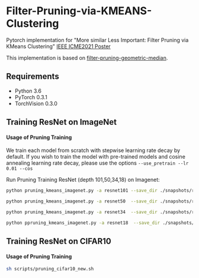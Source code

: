 # Filter-Pruning-via-KMEANS-Clustering
Pytorch implementation for "More similar Less Important: Filter Pruning via KMeans Clustering"
[IEEE ICME2021 Poster](https://ieeexplore.ieee.org/document/9428286)

This implementation is based on [filter-pruning-geometric-median](https://github.com/he-y/filter-pruning-geometric-median).

## Requirements
- Python 3.6
- PyTorch 0.3.1
- TorchVision 0.3.0

## Training ResNet on ImageNet

#### Usage of Pruning Training

We train each model from scratch with stepwise learning rate decay by default. If you wish to train the model with pre-trained models and cosine annealing learning rate decay, please use the options `--use_pretrain --lr 0.01 --cos`

Run Pruning Training ResNet (depth 101,50,34,18) on Imagenet:
```bash
python pruning_kmeans_imagenet.py -a resnet101 --save_dir ./snapshots/resnet101_8_04 --pruning_rate 0.4 --n_clusters 8 --layer_begin 0 --layer_end 309 --layer_inter 3  /path/to/Imagenet2012

python pruning_kmeans_imagenet.py -a resnet50  --save_dir ./snapshots/resnet50_8_04 --pruning_rate 0.4 --n_clusters 8 --layer_begin 0 --layer_end 156 --layer_inter 3  /path/to/Imagenet2012

python pruning_kmeans_imagenet.py -a resnet34  --save_dir ./snapshots/resnet34_8_04 --pruning_rate 0.4 --n_clusters 8 --layer_begin 0 --layer_end 105 --layer_inter 3  /path/to/Imagenet2012

python ppruning_kmeans_imagenet.py -a resnet18  --save_dir ./snapshots/resnet18_8_04 --pruning_rate 0.4 --n_clusters 8 --layer_begin 0 --layer_end 57 --layer_inter 3  /path/to/Imagenet2012
```

## Training ResNet on CIFAR10

#### Usage of Pruning Training

```bash
sh scripts/pruning_cifar10_new.sh
```
